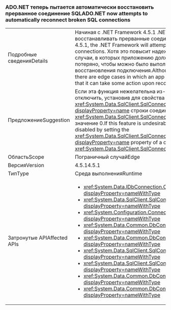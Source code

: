 ### <a name="adonet-now-attempts-to-automatically-reconnect-broken-sql-connections"></a><span data-ttu-id="2fee8-101">ADO.NET теперь пытается автоматически восстановить прерванное соединение SQL</span><span class="sxs-lookup"><span data-stu-id="2fee8-101">ADO.NET now attempts to automatically reconnect broken SQL connections</span></span>

|   |   |
|---|---|
|<span data-ttu-id="2fee8-102">Подробные сведения</span><span class="sxs-lookup"><span data-stu-id="2fee8-102">Details</span></span>|<span data-ttu-id="2fee8-103">Начиная с .NET Framework 4.5.1 .NET Framework будет пытаться автоматически восстанавливать прерванные соединения SQL.</span><span class="sxs-lookup"><span data-stu-id="2fee8-103">Beginning in the .NET Framework 4.5.1, the .NET Framework will attempt to automatically reconnect broken SQL connections.</span></span> <span data-ttu-id="2fee8-104">Хотя это повысит надежность приложений, существуют крайние случаи, в которых приложению должно быть известно, что соединение было потеряно, чтобы можно было выполнить определенное действие после восстановления подключения.</span><span class="sxs-lookup"><span data-stu-id="2fee8-104">Although this will typically make apps more reliable, there are edge cases in which an app needs to know that the connection was lost so that it can take some action upon reconnection.</span></span>|
|<span data-ttu-id="2fee8-105">Предложение</span><span class="sxs-lookup"><span data-stu-id="2fee8-105">Suggestion</span></span>|<span data-ttu-id="2fee8-106">Если эта функция нежелательна из-за проблем совместимости, ее можно отключить, установив для свойства <xref:System.Data.SqlClient.SqlConnectionStringBuilder.ConnectRetryCount?displayProperty=name> строки соединения (или <xref:System.Data.SqlClient.SqlConnectionStringBuilder?displayProperty=name>) значение 0.</span><span class="sxs-lookup"><span data-stu-id="2fee8-106">If this feature is undesirable due to compatibility concerns, it can be disabled by setting the <xref:System.Data.SqlClient.SqlConnectionStringBuilder.ConnectRetryCount?displayProperty=name> property of a connection string (or <xref:System.Data.SqlClient.SqlConnectionStringBuilder?displayProperty=name>) to 0.</span></span>|
|<span data-ttu-id="2fee8-107">Область</span><span class="sxs-lookup"><span data-stu-id="2fee8-107">Scope</span></span>|<span data-ttu-id="2fee8-108">Пограничный случай</span><span class="sxs-lookup"><span data-stu-id="2fee8-108">Edge</span></span>|
|<span data-ttu-id="2fee8-109">Версия</span><span class="sxs-lookup"><span data-stu-id="2fee8-109">Version</span></span>|<span data-ttu-id="2fee8-110">4.5.1</span><span class="sxs-lookup"><span data-stu-id="2fee8-110">4.5.1</span></span>|
|<span data-ttu-id="2fee8-111">Тип</span><span class="sxs-lookup"><span data-stu-id="2fee8-111">Type</span></span>|<span data-ttu-id="2fee8-112">Среда выполнения</span><span class="sxs-lookup"><span data-stu-id="2fee8-112">Runtime</span></span>|
|<span data-ttu-id="2fee8-113">Затронутые API</span><span class="sxs-lookup"><span data-stu-id="2fee8-113">Affected APIs</span></span>|<ul><li><xref:System.Data.IDbConnection.ConnectionString?displayProperty=nameWithType></li><li><xref:System.Data.SqlClient.SqlConnection.ConnectionString?displayProperty=nameWithType></li><li><xref:System.Configuration.ConnectionStringSettings.ConnectionString?displayProperty=nameWithType></li><li><xref:System.Data.Common.DbConnection.ConnectionString?displayProperty=nameWithType></li><li><xref:System.Data.Common.DbConnectionStringBuilder.ConnectionString?displayProperty=nameWithType></li><li><xref:System.Data.SqlClient.SqlConnectionStringBuilder.%23ctor?displayProperty=nameWithType></li><li><xref:System.Data.SqlClient.SqlConnectionStringBuilder.%23ctor(System.String)?displayProperty=nameWithType></li><li><xref:System.Data.Common.DbConnectionStringBuilder.%23ctor?displayProperty=nameWithType></li><li><xref:System.Data.Common.DbConnectionStringBuilder.%23ctor(System.Boolean)?displayProperty=nameWithType></li></ul>|

